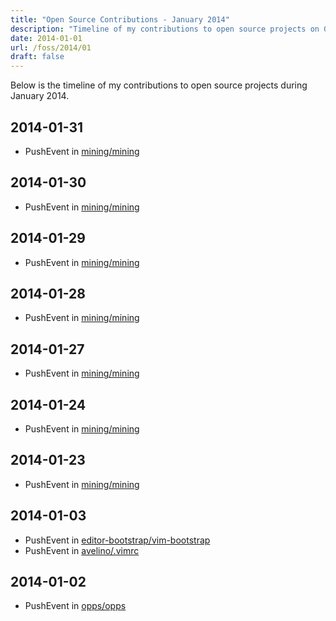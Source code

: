 ```yaml
---
title: "Open Source Contributions - January 2014"
description: "Timeline of my contributions to open source projects on GitHub during January 2014."
date: 2014-01-01
url: /foss/2014/01
draft: false
---
```


Below is the timeline of my contributions to open source projects during January 2014.

## 2014-01-31

- PushEvent in [mining/mining](https://github.com/mining/mining)

## 2014-01-30

- PushEvent in [mining/mining](https://github.com/mining/mining)

## 2014-01-29

- PushEvent in [mining/mining](https://github.com/mining/mining)

## 2014-01-28

- PushEvent in [mining/mining](https://github.com/mining/mining)

## 2014-01-27

- PushEvent in [mining/mining](https://github.com/mining/mining)

## 2014-01-24

- PushEvent in [mining/mining](https://github.com/mining/mining)

## 2014-01-23

- PushEvent in [mining/mining](https://github.com/mining/mining)

## 2014-01-03

- PushEvent in [editor-bootstrap/vim-bootstrap](https://github.com/editor-bootstrap/vim-bootstrap)
- PushEvent in [avelino/.vimrc](https://github.com/avelino/.vimrc)

## 2014-01-02

- PushEvent in [opps/opps](https://github.com/opps/opps)

